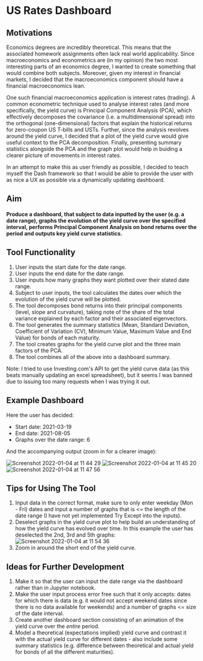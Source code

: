 # US Rates Dashboard

## Motivations
Economics degrees are incredibly theoretical. This means that the associated homework assignments often lack real world applicability. Since macroeconomics and econometrics are (in my opinion) the two most interesting parts of an economics degree, I wanted to create something that would combine both subjects. Moreover, given my interest in financial markets, I decided that the macroeconomics component should have a financial macroeconomics lean.

One such financial macroeconomics application is interest rates (trading). A common econometric technique used to analyse interest rates (and more specifically, the yield curve) is Principal Component Analysis (PCA), which effectively decomposes the covariance (i.e. a multidimensional spread) into the orthogonal (one-dimensional) factors that explain the historical returns for zero-coupon US T-bills and USTs. Further, since the analysis revolves around the yield curve, I decided that a plot of the yield curve would give useful context to the PCA decomposition. Finally, presenting summary statistics alongside the PCA and the graph plot would help in buiding a clearer picture of movements in interest rates.

In an attempt to make this as user friendly as possible, I decided to teach myself the Dash framework so that I would be able to provide the user with as nice a UX as possible via a dynamically updating dashboard.

## Aim

#### Produce a dashboard, that subject to data inputted by the user (e.g. a date range), graphs the evolution of the yield curve over the specified interval, performs Principal Component Analysis on bond returns over the period and outputs key yield curve statistics.

## Tool Functionality
1) User inputs the start date for the date range.
2) User inputs the end date for the date range.
3) User inputs how many graphs they want plotted over their stated date range.
4) Subject to user inputs, the tool calculates the dates over which the evolution of the yield curve will be plotted.
5) The tool decomposes bond returns into their principal components (level, slope and curvature), taking note of the share of the total variance explained by each factor and their associated eigenvectors.
6) The tool generates the summary statistics (Mean, Standard Deviation, Coefficient of Variation (CV), Minimum Value, Maximum Value and End Value) for bonds of each maturity.
7) The tool creates graphs for the yield curve plot and the three main factors of the PCA.
8) The tool combines all of the above into a dashboard summary. 

Note: I tried to use Investing.com's API to get the yield curve data (as this beats manually updating an excel spreadsheet), but it seems I was banned due to issuing too many requests when I was trying it out.

## Example Dashboard
Here the user has decided:
- Start date: 2021-03-19
- End date: 2021-08-05
- Graphs over the date range: 6

And the accompanying output (zoom in for a clearer image): 

![Screenshot 2022-01-04 at 11 44 29](https://user-images.githubusercontent.com/64070251/148054262-4de158d4-0704-440c-b572-edc595a4e7a2.png)
![Screenshot 2022-01-04 at 11 45 20](https://user-images.githubusercontent.com/64070251/148054334-6bb33280-3a16-417a-8b2a-194c9f4483f4.png)
![Screenshot 2022-01-04 at 11 47 56](https://user-images.githubusercontent.com/64070251/148054623-b87732c3-f105-4105-b36d-28427bb53598.png)

## Tips for Using The Tool
1) Input data in the correct format, make sure to only enter weekday (Mon - Fri) dates and input a number of graphs that is <= the length of the date range (I have not yet implemented Try Except into the inputs).
2) Deselect graphs in the yield curve plot to help build an understanding of how the yield curve has evolved over time. In this example the user has deselected the 2nd, 3rd and 5th graphs:
![Screenshot 2022-01-04 at 11 54 36](https://user-images.githubusercontent.com/64070251/148055412-95a53a2e-a516-4ac8-a0cb-31d83de59d5e.png)
3) Zoom in around the short end of the yield curve.

## Ideas for Further Development
1) Make it so that the user can input the date range via the dashboard rather than in Jupyter notebook.
2) Make the user input process error free such that it only accepts: dates for which there is data (e.g. it would not accept weekend dates since there is no data available for weekends) and a number of graphs <= size of the date interval.
3) Create another dashboard section consisting of an animation of the yield curve over the _entire_ period.
4) Model a theoretical (expectations implied) yield curve and contrast it with the actual yield curve for different dates - also include some summary statistics (e.g. difference between theoretical and actual yield for bonds of all the different maturities).
